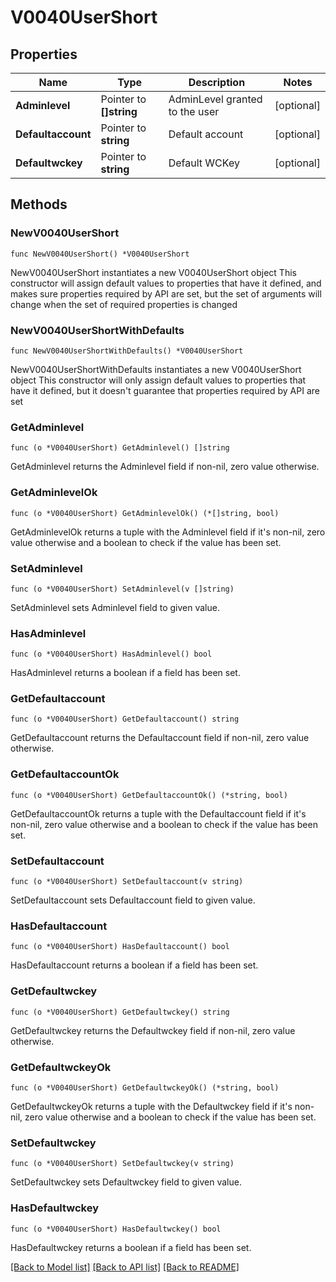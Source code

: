# V0040UserShort

## Properties

Name | Type | Description | Notes
------------ | ------------- | ------------- | -------------
**Adminlevel** | Pointer to **[]string** | AdminLevel granted to the user | [optional] 
**Defaultaccount** | Pointer to **string** | Default account | [optional] 
**Defaultwckey** | Pointer to **string** | Default WCKey | [optional] 

## Methods

### NewV0040UserShort

`func NewV0040UserShort() *V0040UserShort`

NewV0040UserShort instantiates a new V0040UserShort object
This constructor will assign default values to properties that have it defined,
and makes sure properties required by API are set, but the set of arguments
will change when the set of required properties is changed

### NewV0040UserShortWithDefaults

`func NewV0040UserShortWithDefaults() *V0040UserShort`

NewV0040UserShortWithDefaults instantiates a new V0040UserShort object
This constructor will only assign default values to properties that have it defined,
but it doesn't guarantee that properties required by API are set

### GetAdminlevel

`func (o *V0040UserShort) GetAdminlevel() []string`

GetAdminlevel returns the Adminlevel field if non-nil, zero value otherwise.

### GetAdminlevelOk

`func (o *V0040UserShort) GetAdminlevelOk() (*[]string, bool)`

GetAdminlevelOk returns a tuple with the Adminlevel field if it's non-nil, zero value otherwise
and a boolean to check if the value has been set.

### SetAdminlevel

`func (o *V0040UserShort) SetAdminlevel(v []string)`

SetAdminlevel sets Adminlevel field to given value.

### HasAdminlevel

`func (o *V0040UserShort) HasAdminlevel() bool`

HasAdminlevel returns a boolean if a field has been set.

### GetDefaultaccount

`func (o *V0040UserShort) GetDefaultaccount() string`

GetDefaultaccount returns the Defaultaccount field if non-nil, zero value otherwise.

### GetDefaultaccountOk

`func (o *V0040UserShort) GetDefaultaccountOk() (*string, bool)`

GetDefaultaccountOk returns a tuple with the Defaultaccount field if it's non-nil, zero value otherwise
and a boolean to check if the value has been set.

### SetDefaultaccount

`func (o *V0040UserShort) SetDefaultaccount(v string)`

SetDefaultaccount sets Defaultaccount field to given value.

### HasDefaultaccount

`func (o *V0040UserShort) HasDefaultaccount() bool`

HasDefaultaccount returns a boolean if a field has been set.

### GetDefaultwckey

`func (o *V0040UserShort) GetDefaultwckey() string`

GetDefaultwckey returns the Defaultwckey field if non-nil, zero value otherwise.

### GetDefaultwckeyOk

`func (o *V0040UserShort) GetDefaultwckeyOk() (*string, bool)`

GetDefaultwckeyOk returns a tuple with the Defaultwckey field if it's non-nil, zero value otherwise
and a boolean to check if the value has been set.

### SetDefaultwckey

`func (o *V0040UserShort) SetDefaultwckey(v string)`

SetDefaultwckey sets Defaultwckey field to given value.

### HasDefaultwckey

`func (o *V0040UserShort) HasDefaultwckey() bool`

HasDefaultwckey returns a boolean if a field has been set.


[[Back to Model list]](../README.md#documentation-for-models) [[Back to API list]](../README.md#documentation-for-api-endpoints) [[Back to README]](../README.md)


